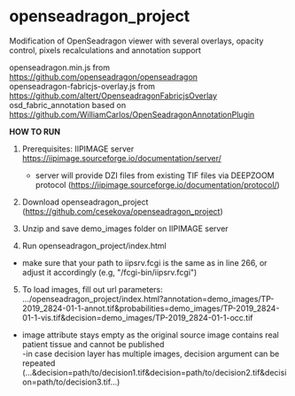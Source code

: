 # openseadragon_project
Modification of OpenSeadragon viewer with several overlays, opacity control, pixels recalculations and annotation support 

openseadragon.min.js from https://github.com/openseadragon/openseadragon  
openseadragon-fabricjs-overlay.js from https://github.com/altert/OpenseadragonFabricjsOverlay  
osd_fabric_annotation based on https://github.com/WilliamCarlos/OpenSeadragonAnnotationPlugin

__HOW TO RUN__

1.	Prerequisites: IIPIMAGE server https://iipimage.sourceforge.io/documentation/server/ 
    - server will provide DZI files from existing TIF files via DEEPZOOM protocol      (https://iipimage.sourceforge.io/documentation/protocol/)

2.	Download openseadragon_project (https://github.com/cesekova/openseadragon_project)

3.	Unzip and save demo_images folder on IIPIMAGE server

4.	Run openseadragon_project/index.html

  - make sure that your path to iipsrv.fcgi is the same as in line 266, or adjust it accordingly (e.g,  "/fcgi-bin/iipsrv.fcgi")

5.	To load images, fill out url parameters:  
  .../openseadragon_project/index.html?annotation=demo_images/TP-2019_2824-01-1-annot.tif&probabilities=demo_images/TP-2019_2824-01-1-vis.tif&decision=demo_images/TP-2019_2824-01-1-occ.tif 

  - image attribute stays empty as the original source image contains real patient tissue and cannot be published  
  -in case decision layer has multiple images, decision argument can be repeated  (...&decision=path/to/decision1.tif&decision=path/to/decision2.tif&decision=path/to/decision3.tif...)


